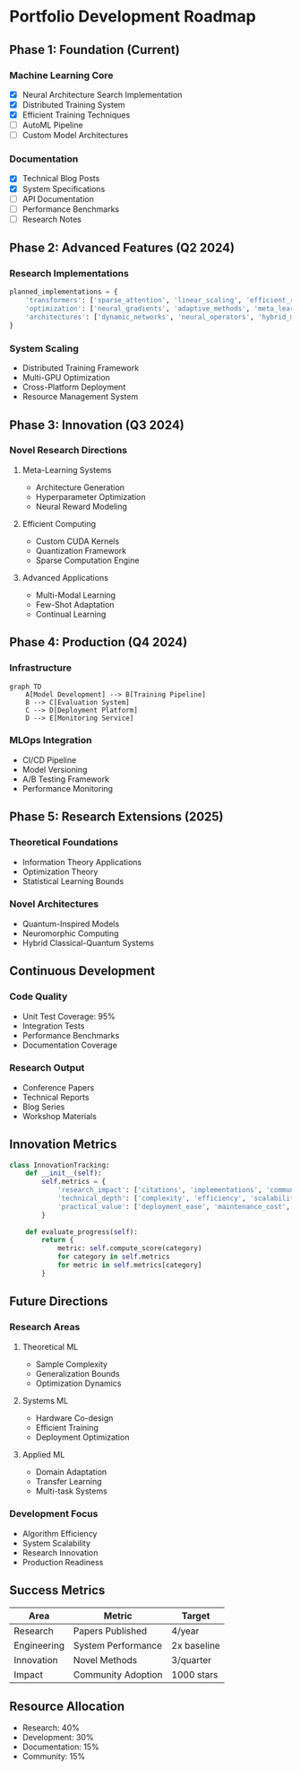 # Portfolio Development Roadmap

## Phase 1: Foundation (Current)

### Machine Learning Core
- [x] Neural Architecture Search Implementation
- [x] Distributed Training System
- [x] Efficient Training Techniques
- [ ] AutoML Pipeline
- [ ] Custom Model Architectures

### Documentation
- [x] Technical Blog Posts
- [x] System Specifications
- [ ] API Documentation
- [ ] Performance Benchmarks
- [ ] Research Notes

## Phase 2: Advanced Features (Q2 2024)

### Research Implementations
```python
planned_implementations = {
    'transformers': ['sparse_attention', 'linear_scaling', 'efficient_routing'],
    'optimization': ['neural_gradients', 'adaptive_methods', 'meta_learning'],
    'architectures': ['dynamic_networks', 'neural_operators', 'hybrid_models']
}
```

### System Scaling
- Distributed Training Framework
- Multi-GPU Optimization
- Cross-Platform Deployment
- Resource Management System

## Phase 3: Innovation (Q3 2024)

### Novel Research Directions
1. Meta-Learning Systems
   - Architecture Generation
   - Hyperparameter Optimization
   - Neural Reward Modeling

2. Efficient Computing
   - Custom CUDA Kernels
   - Quantization Framework
   - Sparse Computation Engine

3. Advanced Applications
   - Multi-Modal Learning
   - Few-Shot Adaptation
   - Continual Learning

## Phase 4: Production (Q4 2024)

### Infrastructure
```mermaid
graph TD
    A[Model Development] --> B[Training Pipeline]
    B --> C[Evaluation System]
    C --> D[Deployment Platform]
    D --> E[Monitoring Service]
```

### MLOps Integration
- CI/CD Pipeline
- Model Versioning
- A/B Testing Framework
- Performance Monitoring

## Phase 5: Research Extensions (2025)

### Theoretical Foundations
- Information Theory Applications
- Optimization Theory
- Statistical Learning Bounds

### Novel Architectures
- Quantum-Inspired Models
- Neuromorphic Computing
- Hybrid Classical-Quantum Systems

## Continuous Development

### Code Quality
- Unit Test Coverage: 95%
- Integration Tests
- Performance Benchmarks
- Documentation Coverage

### Research Output
- Conference Papers
- Technical Reports
- Blog Series
- Workshop Materials

## Innovation Metrics
```python
class InnovationTracking:
    def __init__(self):
        self.metrics = {
            'research_impact': ['citations', 'implementations', 'community_adoption'],
            'technical_depth': ['complexity', 'efficiency', 'scalability'],
            'practical_value': ['deployment_ease', 'maintenance_cost', 'performance_gain']
        }
        
    def evaluate_progress(self):
        return {
            metric: self.compute_score(category)
            for category in self.metrics
            for metric in self.metrics[category]
        }
```

## Future Directions

### Research Areas
1. Theoretical ML
   - Sample Complexity
   - Generalization Bounds
   - Optimization Dynamics

2. Systems ML
   - Hardware Co-design
   - Efficient Training
   - Deployment Optimization

3. Applied ML
   - Domain Adaptation
   - Transfer Learning
   - Multi-task Systems

### Development Focus
- Algorithm Efficiency
- System Scalability
- Research Innovation
- Production Readiness

## Success Metrics
| Area | Metric | Target |
|------|---------|--------|
| Research | Papers Published | 4/year |
| Engineering | System Performance | 2x baseline |
| Innovation | Novel Methods | 3/quarter |
| Impact | Community Adoption | 1000 stars |

## Resource Allocation
- Research: 40%
- Development: 30%
- Documentation: 15%
- Community: 15% 